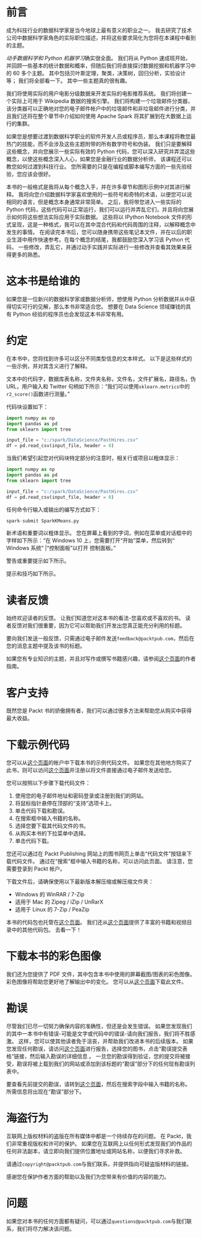 # 前言

成为科技行业的数据科学家是当今地球上最有意义的职业之一。 我去研究了技术公司中数据科学家角色的实际职位描述，并将这些要求简化为您将在本课程中看到的主题。

*动手数据科学和 Python 机器学习*确实很全面。 我们将从 Python 速成班开始，并回顾一些基本的统计数据和概率，但随后我们将直接探讨数据挖掘和机器学习中的 60 多个主题。 其中包括贝叶斯定理，聚类，决策树，回归分析，实验设计等； 我们将全部看一下。 其中一些主题真的很有趣。

我们将使用实际的用户电影分级数据来开发实际的电影推荐系统。 我们将创建一个实际上可用于 Wikipedia 数据的搜索引擎。 我们将构建一个垃圾邮件分类器，该分类器可以正确地对您的电子邮件帐户中的垃圾邮件和非垃圾邮件进行分类，并且我们还将在整个章节中介绍如何使用 Apache Spark 将其扩展到在大数据上运行的集群。

如果您是想要过渡到数据科学职业的软件开发人员或程序员，那么本课程将教您最热门的技能，而不会涉及这些主题附带的所有数学符号和伪装。 我们只是要解释这些概念，并向您展示一些实际有效的 Python 代码，您可以深入研究并弄混这些概念，以使这些概念深入人心，如果您是金融行业的数据分析师， 该课程还可以教您如何过渡到科技行业。 您所需要的只是在编程或脚本编写方面的一些先验经验，您应该会很好。

本书的一般格式是我将从每个概念入手，并在许多章节和图形示例中对其进行解释。 我将向您介绍数据科学家喜欢使用的一些符号和奇特的术语，以便您可以说相同的语言，但是概念本身通常非常简单。 之后，我将带您进入一些实际的 Python 代码，这些代码可以正常运行，我们可以运行并弄乱它们，并且将向您展示如何将这些想法实际应用于实际数据。 这些将以 IPython Notebook 文件的形式呈现，这是一种格式，我可以在其中混合代码和代码周围的注释，以解释概念中发生的事情。 在阅读完本书后，您可以随身携带这些笔记本文件，并在以后的职业生涯中用作快速参考。在每个概念的结尾，我都鼓励您深入学习该 Python 代码， 一些修改，弄乱它，并通过动手实践并实际进行一些修改并查看其效果来获得更多的熟悉。

# 这本书是给谁的

如果您是一位新兴的数据科学家或数据分析师，想使用 Python 分析数据并从中获得切实可行的见解，那么本书非常适合您。 想要在 Data Science 领域赚钱的具有 Python 经验的程序员也会发现这本书非常有用。

# 约定

在本书中，您将找到许多可以区分不同类型信息的文本样式。 以下是这些样式的一些示例，并对其含义进行了解释。

文本中的代码字，数据库表名称，文件夹名称，文件名，文件扩展名，路径名，伪 URL，用户输入和 Twitter 句柄如下所示：“我们可以使用`sklearn.metrics`中的`r2_score()`函数进行测量。”

代码块设置如下：

```py
import numpy as np 
import pandas as pd 
from sklearn import tree 

input_file = "c:/spark/DataScience/PastHires.csv" 
df = pd.read_csv(input_file, header = 0) 

```

当我们希望引起您对代码块特定部分的注意时，相关行或项目以粗体显示：

```py
import numpy as np
import pandas as pd
from sklearn import tree

input_file = "c:/spark/DataScience/PastHires.csv"
df = pd.read_csv(input_file, header = 0) 

```

任何命令行输入或输出的编写方式如下：

```py
spark-submit SparkKMeans.py  

```

新术语和重要词以粗体显示。 您在屏幕上看到的字词，例如在菜单或对话框中的字样如下所示：“在 Windows 10 上，您需要打开“开始”菜单，然后转到“ Windows 系统” |“控制面板”以打开 控制面板。”

警告或重要提示如下所示。

提示和技巧如下所示。

# 读者反馈

始终欢迎读者的反馈。 让我们知道您对这本书的看法-您喜欢或不喜欢的书。 读者反馈对我们很重要，因为它可以帮助我们开发出您真正能充分利用的标题。

要向我们发送一般反馈，只需通过电子邮件发送`feedback@packtpub.com`，然后在您的消息主题中提及该书的标题。

如果您有专业知识的主题，并且对写作或撰写书籍感兴趣，请参阅[这个页面](http://www.packtpub.com/authors)的作者指南。

# 客户支持

既然您是 Packt 书的骄傲拥有者，我们可以通过很多方法来帮助您从购买中获得最大收益。

# 下载示例代码

您可以从[这个页面](http://www.packtpub.com)的帐户中下载本书的示例代码文件。 如果您在其他地方购买了此书，则可以访问[这个页面](http://www.packtpub.com/support)并注册以将文件直接通过电子邮件发送给您。

您可以按照以下步骤下载代码文件：

1.  使用您的电子邮件地址和密码登录或注册到我们的网站。
2.  将鼠标指针悬停在顶部的“支持”选项卡上。
3.  单击代码下载和勘误。
4.  在搜索框中输入书籍的名称。
5.  选择您要下载其代码文件的书。
6.  从购买本书的下拉菜单中选择。
7.  单击代码下载。

您还可以通过在 Packt Publishing 网站上的图书网页上单击“代码文件”按钮来下载代码文件。 通过在“搜索”框中输入书籍的名称，可以访问此页面。 请注意，您需要登录到 Packt 帐户。

下载文件后，请确保使用以下最新版本解压缩或解压缩文件夹：

*   Windows 的 WinRAR / 7-Zip
*   适用于 Mac 的 Zipeg / iZip / UnRarX
*   适用于 Linux 的 7-Zip / PeaZip

本书的代码包也托管在[这个页面](https://github.com/PacktPublishing/Hands-On-Data-Science-and-Python-Machine-Learning)。 我们还从[这个页面](https://github.com/PacktPublishing/)提供了丰富的书籍和视频目录中的其他代码包。 去看一下！

# 下载本书的彩色图像

我们还为您提供了 PDF 文件，其中包含本书中使用的屏幕截图/图表的彩色图像。 彩色图像将帮助您更好地了解输出中的变化。 您可以从[这个页面](https://www.packtpub.com/sites/default/files/downloads/HandsOnDataScienceandPythonMachineLearning_ColorImages.pdf)下载此文件。

# 勘误

尽管我们已尽一切努力确保内容的准确性，但还是会发生错误。 如果您发现我们的其中一本书中有错误-可能是文字或代码中的错误-请向我们报告，我们将不胜感激。 这样，您可以使其他读者免于沮丧，并帮助我们改进本书的后续版本。 如果您发现任何勘误，请访问[这个页面](http://www.packtpub.com/submit-errata)进行报告，选择您的图书，点击“勘误提交表格”链接，然后输入勘误的详细信息 。 一旦您的勘误得到验证，您的提交将被接受，勘误将被上载到我们的网站或添加到该标题的“勘误”部分下的任何现有勘误列表中。

要查看先前提交的勘误，请转到[这个页面](https://www.packtpub.com/books/content/support)，然后在搜索字段中输入书籍的名称。 所需信息将出现在“勘误”部分下。

# 海盗行为

互联网上版权材料的盗版在所有媒体中都是一个持续存在的问题。 在 Packt，我们非常重视版权和许可的保护。 如果您在互联网上以任何形式发现我们的作品的任何非法副本，请立即向我们提供位置地址或网站名称，以便我们寻求补救。

请通过`copyright@packtpub.com`与我们联系，并提供指向可疑盗版材料的链接。

感谢您在保护作者方面的帮助以及我们为您带来有价值的内容的能力。

# 问题

如果您对本书的任何方面都有疑问，可以通过`questions@packtpub.com`与我们联系，我们将尽力解决该问题。